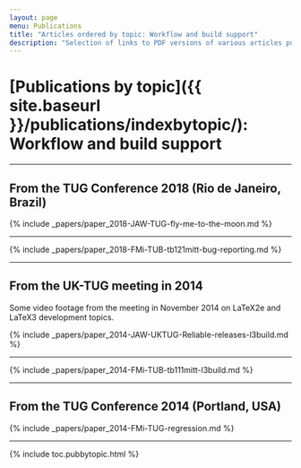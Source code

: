 ```yaml
---
layout: page
menu: Publications
title: "Articles ordered by topic: Workflow and build support"
description: "Selection of links to PDF versions of various articles published by the LaTeX3 project and links to videos of their conference presentations ordered by major topics."
---
```


# [Publications by topic]({{ site.baseurl }}/publications/indexbytopic/):  Workflow and build support


<hr class="conference-start">

## From the TUG Conference 2018 (Rio de Janeiro, Brazil)
{% include _papers/paper_2018-JAW-TUG-fly-me-to-the-moon.md %}

<hr class="conference-end">


{% include _papers/paper_2018-FMi-TUB-tb121mitt-bug-reporting.md %}



<hr class="conference-start">

## From the UK-TUG meeting in 2014

Some video footage from the meeting in November 2014 on LaTeX2e and LaTeX3 development topics. 

{% include _papers/paper_2014-JAW-UKTUG-Reliable-releases-l3build.md %}

<hr class="conference-end">


{% include _papers/paper_2014-FMi-TUB-tb111mitt-l3build.md %}



<hr class="conference-start">

## From the TUG Conference 2014 (Portland, USA)

{% include _papers/paper_2014-FMi-TUG-regression.md %}

<hr class="conference-end">




<div class="row">{% include toc.pubbytopic.html %}</div>
<div id="div_vgwpixel"></div>

